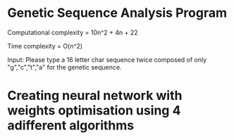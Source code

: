 # Genetic Sequence Analysis Program

Computational complexity = 10n^2 + 4n + 22

Time complexity = O(n^2)

Input: Please type a 16 letter char sequence twice composed of only "g","c","t","a" for the genetic sequence.







# Creating neural network with weights optimisation using 4 adifferent algorithms
